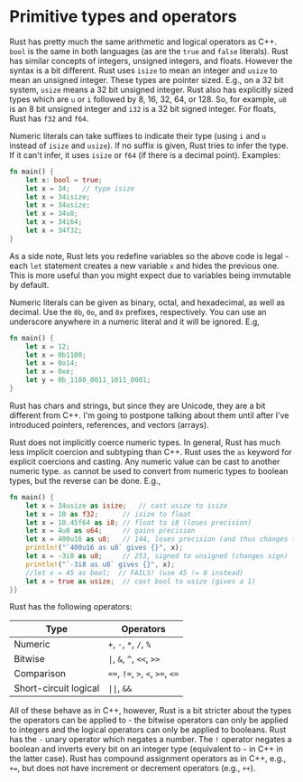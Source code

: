 # Primitive types and operators

Rust has pretty much the same arithmetic and logical operators as C++. `bool` is
the same in both languages (as are the `true` and `false` literals). Rust has
similar concepts of integers, unsigned integers, and floats. However the syntax
is a bit different. Rust uses `isize` to mean an integer and `usize` to mean an
unsigned integer. These types are pointer sized. E.g., on a 32 bit system,
`usize` means a 32 bit unsigned integer. Rust also has explicitly sized types
which are `u` or `i` followed by 8, 16, 32, 64, or 128. So, for example, `u8` is
an 8 bit unsigned integer and `i32` is a 32 bit signed integer. For floats, Rust
has `f32` and `f64`.

Numeric literals can take suffixes to indicate their type (using `i` and `u`
instead of `isize` and `usize`). If no suffix is given, Rust tries to infer the
type. If it can't infer, it uses `isize` or `f64` (if there is a decimal point).
Examples:

```rust
fn main() {
    let x: bool = true;
    let x = 34;   // type isize
    let x = 34isize;
    let x = 34usize;
    let x = 34u8;
    let x = 34i64;
    let x = 34f32;
}
```

As a side note, Rust lets you redefine variables so the above code is legal -
each `let` statement creates a new variable `x` and hides the previous one. This
is more useful than you might expect due to variables being immutable by
default.

Numeric literals can be given as binary, octal, and hexadecimal, as well as
decimal. Use the `0b`, `0o`, and `0x` prefixes, respectively. You can use an
underscore anywhere in a numeric literal and it will be ignored. E.g,

```rust
fn main() {
    let x = 12;
    let x = 0b1100;
    let x = 0o14;
    let x = 0xe;
    let y = 0b_1100_0011_1011_0001;
}
```

Rust has chars and strings, but since they are Unicode, they are a bit different
from C++. I'm going to postpone talking about them until after I've introduced
pointers, references, and vectors (arrays).

Rust does not implicitly coerce numeric types. In general, Rust has much less
implicit coercion and subtyping than C++. Rust uses the `as` keyword for
explicit coercions and casting. Any numeric value can be cast to another numeric
type. `as` cannot be used to convert from numeric types to boolean types, but
the reverse can be done. E.g.,

```rust
fn main() {
    let x = 34usize as isize;   // cast usize to isize
    let x = 10 as f32;      // isize to float
    let x = 10.45f64 as i8; // float to i8 (loses precision)
    let x = 4u8 as u64;     // gains precision
    let x = 400u16 as u8;   // 144, loses precision (and thus changes the value)
    println!("`400u16 as u8` gives {}", x);
    let x = -3i8 as u8;     // 253, signed to unsigned (changes sign)
    println!("`-3i8 as u8` gives {}", x);
    //let x = 45 as bool;  // FAILS! (use 45 != 0 instead)
    let x = true as usize;  // cast bool to usize (gives a 1)
}}
```

Rust has the following operators:

|         Type          |            Operators             |
| --------------------- | -------------------------------- |
| Numeric               | `+`, `-`, `*`, `/`, `%`          |
| Bitwise               | `\|`, `&`, `^`, `<<`, `>>`       |
| Comparison            | `==`, `!=`, `>`, `<`, `>=`, `<=` |
| Short-circuit logical | `\|\|`, `&&`                     |

All of these behave as in C++, however, Rust is a bit stricter about the types
the operators can be applied to - the bitwise operators can only be applied to
integers and the logical operators can only be applied to booleans. Rust has the
`-` unary operator which negates a number. The `!` operator negates a boolean
and inverts every bit on an integer type (equivalent to `~` in C++ in the latter
case). Rust has compound assignment operators as in C++, e.g., `+=`, but does
not have increment or decrement operators (e.g., `++`).
